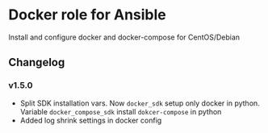 # Docker role for Ansible

Install and configure docker and docker-compose for CentOS/Debian

## Changelog

### v1.5.0

- Split SDK installation vars. Now `docker_sdk` setup only docker in python. 
Variable `docker_compose_sdk` install `dokcer-compose` in python
- Added log shrink settings in docker config